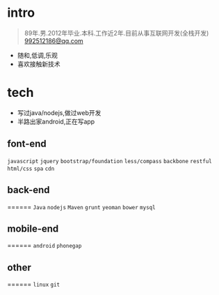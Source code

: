 
intro
======

> 89年.男.2012年毕业.本科.工作近2年.目前从事互联网开发(全栈开发)  [992512186@qq.com](992512186@qq.com)

* 随和,低调,乐观
* 喜欢接触新技术


tech
======

* 写过java/nodejs,做过web开发
* 半路出家android,正在写app


## font-end 

`javascript` `jquery` `bootstrap/foundation` `less/compass` `backbone` `restful` `html/css` `spa` `cdn`

## back-end
======
`Java` `nodejs` `Maven` `grunt` `yeoman` `bower` `mysql`

## mobile-end
======
`android` `phonegap`

## other
======
`linux` `git` 





























